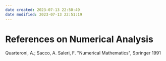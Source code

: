 ```yaml
---
date created: 2023-07-13 22:50:49
date modified: 2023-07-13 22:51:19
---
```


# References on Numerical Analysis

Quarteroni, A.; Sacco, A. Saleri, F. "Numerical Mathematics", Springer 1991